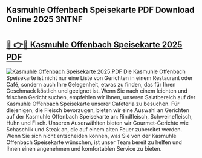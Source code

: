 ## Kasmuhle Offenbach Speisekarte PDF Download Online 2025 3NTNF

# <h2><a href="http://gc9dm1.nevu.top/?p=Kasmuhle+Offenbach+Speisekarte">🔗 👉🔴 Kasmuhle Offenbach Speisekarte 2025 PDF</a></h2>

[![Kasmuhle Offenbach Speisekarte 2025 PDF](https://i.imgur.com/dBaPXMq.png)](http://gc9dm1.nevu.top/?p=Kasmuhle+Offenbach+Speisekarte)
Die Kasmuhle Offenbach Speisekarte ist nicht nur eine Liste von Gerichten in einem Restaurant oder Café, sondern auch Ihre Gelegenheit, etwas zu finden, das für Ihren Geschmack köstlich und geeignet ist. Wenn Sie nach einem leichten und frischen Gericht suchen, empfehlen wir Ihnen, unseren Salatbereich auf der Kasmuhle Offenbach Speisekarte unserer Cafeteria zu besuchen. Für diejenigen, die Fleisch bevorzugen, bieten wir eine Auswahl an Gerichten auf der Kasmuhle Offenbach Speisekarte an: Rindfleisch, Schweinefleisch, Huhn und Fisch. Unseren Auserwählten bieten wir Gourmet-Gerichte wie Schaschlik und Steak an, die auf einem alten Feuer zubereitet werden. Wenn Sie sich nicht entscheiden können, was Sie von der Kasmuhle Offenbach Speisekarte wünschen, ist unser Team bereit zu helfen und Ihnen einen angenehmen und komfortablen Service zu bieten.
